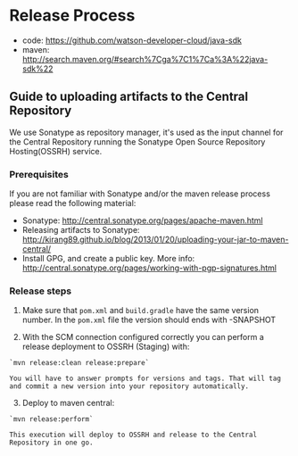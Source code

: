 # Release Process

 * code: https://github.com/watson-developer-cloud/java-sdk
 * maven: http://search.maven.org/#search%7Cga%7C1%7Ca%3A%22java-sdk%22

## Guide to uploading artifacts to the Central Repository

We use Sonatype as repository manager, it's used as the input channel for the Central Repository running the Sonatype Open Source Repository Hosting(OSSRH) service.

### Prerequisites

If you are not familiar with Sonatype and/or the maven release process please read the following material:  
 * Sonatype: http://central.sonatype.org/pages/apache-maven.html
 * Releasing artifacts to Sonatype: http://kirang89.github.io/blog/2013/01/20/uploading-your-jar-to-maven-central/
 * Install GPG, and create a public key. More info: http://central.sonatype.org/pages/working-with-pgp-signatures.html


### Release steps

  1. Make sure that `pom.xml` and `build.gradle` have the same version number. In the `pom.xml` file the version should ends with -SNAPSHOT

  2. With the SCM connection configured correctly you can perform a release deployment to OSSRH (Staging) with:

    `mvn release:clean release:prepare`

    You will have to answer prompts for versions and tags. That will tag and commit a new version into your repository automatically.

  3. Deploy to maven central:

    `mvn release:perform`

    This execution will deploy to OSSRH and release to the Central Repository in one go.
